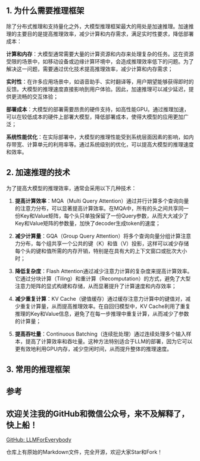 ## 1. 为什么需要推理框架

除了分布式推理和支持量化之外，大模型推理框架最大的用处是加速推理。加速推理的主要目的是提高推理效率，减少计算和内存需求，满足实时性要求，降低部署成本：

**计算和内存**：大模型通常需要大量的计算资源和内存来处理复杂的任务。这在资源受限的场景中，如移动设备或边缘计算环境中，会造成推理效率低下的问题。为了解决这一问题，需要通过优化技术提高推理效率，减少计算和内存需求；

**实时性**：在许多应用场景中，如语音助手、实时翻译等，用户期望能够获得即时的反馈。大模型的推理速度直接影响到用户体验。因此，加速推理可以减少延迟，提供更流畅的交互体验；

**部署成本**：大模型的部署需要昂贵的硬件支持，如高性能GPU。通过推理加速，可以在较低成本的硬件上部署大模型，降低部署成本，使得大模型的应用更加广泛；

**系统性能优化**：在实际部署中，大模型的推理性能受到系统层面因素的影响，如内存带宽、计算单元的利用率等。通过系统级别的优化，可以提高大模型的推理速度和效率。

## 2. 加速推理的技术

为了提高大模型的推理效率，通常会采用以下几种技术：

1. **提高计算效率**：MQA（Multi Query Attention）通过并行计算多个查询向量的注意力分布，可以显著提高计算效率。在MQA中，所有的头之间共享同一份Key和Value矩阵，每个头只单独保留了一份Query参数，从而大大减少了Key和Value矩阵的参数量，加快了decoder生成token的速度；

2. **减少计算量**：GQA（Group Query Attention）将多个查询向量分组计算注意力分布，每个组共享一个公共的键（K）和值（V）投影，这样可以减少存储每个头的键和值所需的内存开销，特别是在具有大的上下文窗口或批次大小时；

3. **降低复杂度**：Flash Attention通过减少注意力计算的复杂度来提高计算效率。它通过分块计算（Tiling）和重计算（Recomputation）的方式，避免了大型注意力矩阵的显式构建和存储，从而显著提升了计算速度和内存效率；

4. **减少重复计算**：KV Cache（键值缓存）通过缓存注意力计算中的键值对，减少重复计算量，从而提高推理效率。在自回归模型中，KV Cache利用了重复推理的Key和Value信息，避免了在每一步推理中重复计算，从而减少了参数的计算量；

5. **提高吞吐量**：Continuous Batching（连续批处理）通过连续处理多个输入样本，提高了计算效率和吞吐量。这种方法特别适合于LLM的部署，因为它可以更有效地利用GPU内存，减少空闲时间，从而提升整体的推理速度。

## 3. 常用的推理框架


## 参考

<div id="refer-anchor-1"></div>

## 欢迎关注我的GitHub和微信公众号，来不及解释了，快上船！

[GitHub: LLMForEverybody](https://github.com/luhengshiwo/LLMForEverybody)

仓库上有原始的Markdown文件，完全开源，欢迎大家Star和Fork！